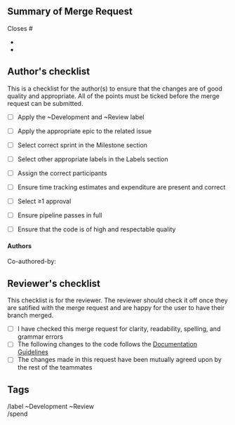 ## Summary of Merge Request  
<!-- What does this do to your issue? i.e. Fixes / Completes -->Closes #<!-- issue number. Make sure there is no space between the '#' and issue number-->
<!-- BRIEFLY describe what this MR is about. Bullet points are okay -->
- 
- 



## Author's checklist 
This is a checklist for the author(s) to ensure that the changes are of good quality and appropriate. All of the points must be ticked before the merge request can be submitted.
- [ ] Apply the ~Development and ~Review label
- [ ] Apply the appropriate epic to the related issue
- [ ] Select correct sprint in the Milestone section
- [ ] Select other appropriate labels in the Labels section
- [ ] Assign the correct participants
- [ ] Ensure time tracking estimates and expenditure are present and correct
- [ ] Select ≥1 approval
- [ ] Ensure pipeline passes in full
- [ ] Ensure that the code is of high and respectable quality 


#### Authors
<!-- If you do not have any co-authors, change 'Co-author' to 'Author' and put in your details. Otherwise keep the names and tags of your coauthors and delete all the comments-->
Co-authored-by: <!-- Author's full name followed by a space and their corresponding username tag-->
<!-- Please keep the name of your co-author: Alexander Pace, Georgia Strongman, Jacqui Dong, Justina Koh, Max McMurray, Michael Behan-->
<!-- Please keep the tag of your co-author: @pacealex @stronggeor @dongjacq @kohjust @stronggeor @behanmich -->

## Reviewer's checklist
 This checklist is for the reviewer. The reviewer should check it off once they are satified with the merge request and are happy for the user to have their branch merged. 
* [ ] I have checked this merge request for clarity, readability, spelling, and grammar errors
* [ ] The following changes to the code follows the [Documentation Guidelines](LINK)
* [ ] The changes made in this request have been mutually agreed upon by the rest of the teammates

## __Tags__
<!-- Please fill in this section accordingly. Make sure that you copy and paste this section into the comments section below in the issue template -->

/label ~Development ~Review <br>
/spend <!--Put in the time spent --> <br>

